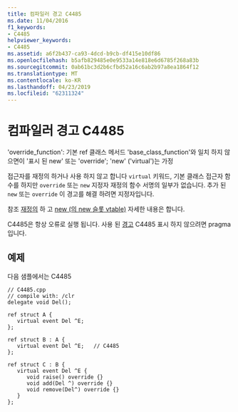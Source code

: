 ```yaml
---
title: 컴파일러 경고 C4485
ms.date: 11/04/2016
f1_keywords:
- C4485
helpviewer_keywords:
- C4485
ms.assetid: a6f2b437-ca93-4dcd-b9cb-df415e10df86
ms.openlocfilehash: b5afb829485e0e9533a14e818e6d6785f268a83b
ms.sourcegitcommit: 0ab61bc3d2b6cfbd52a16c6ab2b97a8ea1864f12
ms.translationtype: MT
ms.contentlocale: ko-KR
ms.lasthandoff: 04/23/2019
ms.locfileid: "62311324"
---
```

# <a name="compiler-warning-c4485"></a>컴파일러 경고 C4485

'override_function': 기본 ref 클래스 메서드 'base_class_function'와 일치 하지 않으면이 '표시 된 new' 또는 'override'; 'new' ('virtual')는 가정

접근자를 재정의 하거나 사용 하지 않고 합니다 `virtual` 키워드, 기본 클래스 접근자 함수를 하지만 `override` 또는 `new` 지정자 재정의 함수 서명의 일부가 없습니다. 추가 된 `new` 또는 `override` 이 경고를 해결 하려면 지정자입니다.

참조 [재정의](../../extensions/override-cpp-component-extensions.md) 하 고 [new (의 new 슬롯 vtable)](../../extensions/new-new-slot-in-vtable-cpp-component-extensions.md) 자세한 내용은 합니다.

C4485은 항상 오류로 실행 됩니다. 사용 된 [경고](../../preprocessor/warning.md) C4485 표시 하지 않으려면 pragma입니다.

## <a name="example"></a>예제

다음 샘플에서는 C4485

```
// C4485.cpp
// compile with: /clr
delegate void Del();

ref struct A {
   virtual event Del ^E;
};

ref struct B : A {
   virtual event Del ^E;   // C4485
};

ref struct C : B {
   virtual event Del ^E {
      void raise() override {}
      void add(Del ^) override {}
      void remove(Del^) override {}
   }
};
```